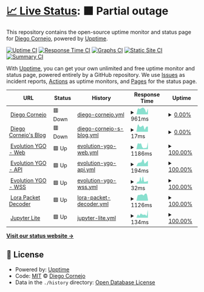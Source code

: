 # [📈 Live Status](https://diegofcornejo.github.io/status): <!--live status--> **🟧 Partial outage**

This repository contains the open-source uptime monitor and status page for [Diego Cornejo](https://diegocornejo.com), powered by [Upptime](https://github.com/upptime/upptime).

[![Uptime CI](https://github.com/diegofcornejo/status/workflows/Uptime%20CI/badge.svg)](https://github.com/diegofcornejo/status/actions?query=workflow%3A%22Uptime+CI%22)
[![Response Time CI](https://github.com/diegofcornejo/status/workflows/Response%20Time%20CI/badge.svg)](https://github.com/diegofcornejo/status/actions?query=workflow%3A%22Response+Time+CI%22)
[![Graphs CI](https://github.com/diegofcornejo/status/workflows/Graphs%20CI/badge.svg)](https://github.com/diegofcornejo/status/actions?query=workflow%3A%22Graphs+CI%22)
[![Static Site CI](https://github.com/diegofcornejo/status/workflows/Static%20Site%20CI/badge.svg)](https://github.com/diegofcornejo/status/actions?query=workflow%3A%22Static+Site+CI%22)
[![Summary CI](https://github.com/diegofcornejo/status/workflows/Summary%20CI/badge.svg)](https://github.com/diegofcornejo/status/actions?query=workflow%3A%22Summary+CI%22)

With [Upptime](https://upptime.js.org), you can get your own unlimited and free uptime monitor and status page, powered entirely by a GitHub repository. We use [Issues](https://github.com/diegofcornejo/status/issues) as incident reports, [Actions](https://github.com/diegofcornejo/status/actions) as uptime monitors, and [Pages](https://diegofcornejo.github.io/status) for the status page.

<!--start: status pages-->
<!-- This summary is generated by Upptime (https://github.com/upptime/upptime) -->
<!-- Do not edit this manually, your changes will be overwritten -->
<!-- prettier-ignore -->
| URL | Status | History | Response Time | Uptime |
| --- | ------ | ------- | ------------- | ------ |
| <img alt="" src="https://icons.duckduckgo.com/ip3/diegocornejo.com.ico" height="13"> [Diego Cornejo](https://diegocornejo.com) | 🟥 Down | [diego-cornejo.yml](https://github.com/diegofcornejo/status/commits/HEAD/history/diego-cornejo.yml) | <details><summary><img alt="Response time graph" src="./graphs/diego-cornejo/response-time-week.png" height="20"> 961ms</summary><br><a href="https://status.diegocornejo.com/history/diego-cornejo"><img alt="Response time 1016" src="https://img.shields.io/endpoint?url=https%3A%2F%2Fraw.githubusercontent.com%2Fdiegofcornejo%2Fstatus%2FHEAD%2Fapi%2Fdiego-cornejo%2Fresponse-time.json"></a><br><a href="https://status.diegocornejo.com/history/diego-cornejo"><img alt="24-hour response time 1046" src="https://img.shields.io/endpoint?url=https%3A%2F%2Fraw.githubusercontent.com%2Fdiegofcornejo%2Fstatus%2FHEAD%2Fapi%2Fdiego-cornejo%2Fresponse-time-day.json"></a><br><a href="https://status.diegocornejo.com/history/diego-cornejo"><img alt="7-day response time 961" src="https://img.shields.io/endpoint?url=https%3A%2F%2Fraw.githubusercontent.com%2Fdiegofcornejo%2Fstatus%2FHEAD%2Fapi%2Fdiego-cornejo%2Fresponse-time-week.json"></a><br><a href="https://status.diegocornejo.com/history/diego-cornejo"><img alt="30-day response time 933" src="https://img.shields.io/endpoint?url=https%3A%2F%2Fraw.githubusercontent.com%2Fdiegofcornejo%2Fstatus%2FHEAD%2Fapi%2Fdiego-cornejo%2Fresponse-time-month.json"></a><br><a href="https://status.diegocornejo.com/history/diego-cornejo"><img alt="1-year response time 1018" src="https://img.shields.io/endpoint?url=https%3A%2F%2Fraw.githubusercontent.com%2Fdiegofcornejo%2Fstatus%2FHEAD%2Fapi%2Fdiego-cornejo%2Fresponse-time-year.json"></a></details> | <details><summary><a href="https://status.diegocornejo.com/history/diego-cornejo">0.00%</a></summary><a href="https://status.diegocornejo.com/history/diego-cornejo"><img alt="All-time uptime 88.78%" src="https://img.shields.io/endpoint?url=https%3A%2F%2Fraw.githubusercontent.com%2Fdiegofcornejo%2Fstatus%2FHEAD%2Fapi%2Fdiego-cornejo%2Fuptime.json"></a><br><a href="https://status.diegocornejo.com/history/diego-cornejo"><img alt="24-hour uptime 0.00%" src="https://img.shields.io/endpoint?url=https%3A%2F%2Fraw.githubusercontent.com%2Fdiegofcornejo%2Fstatus%2FHEAD%2Fapi%2Fdiego-cornejo%2Fuptime-day.json"></a><br><a href="https://status.diegocornejo.com/history/diego-cornejo"><img alt="7-day uptime 0.00%" src="https://img.shields.io/endpoint?url=https%3A%2F%2Fraw.githubusercontent.com%2Fdiegofcornejo%2Fstatus%2FHEAD%2Fapi%2Fdiego-cornejo%2Fuptime-week.json"></a><br><a href="https://status.diegocornejo.com/history/diego-cornejo"><img alt="30-day uptime 1.38%" src="https://img.shields.io/endpoint?url=https%3A%2F%2Fraw.githubusercontent.com%2Fdiegofcornejo%2Fstatus%2FHEAD%2Fapi%2Fdiego-cornejo%2Fuptime-month.json"></a><br><a href="https://status.diegocornejo.com/history/diego-cornejo"><img alt="1-year uptime 61.43%" src="https://img.shields.io/endpoint?url=https%3A%2F%2Fraw.githubusercontent.com%2Fdiegofcornejo%2Fstatus%2FHEAD%2Fapi%2Fdiego-cornejo%2Fuptime-year.json"></a></details>
| <img alt="" src="https://icons.duckduckgo.com/ip3/blog.diegocornejo.com.ico" height="13"> [Diego Cornejo's Blog](https://blog.diegocornejo.com) | 🟥 Down | [diego-cornejo-s-blog.yml](https://github.com/diegofcornejo/status/commits/HEAD/history/diego-cornejo-s-blog.yml) | <details><summary><img alt="Response time graph" src="./graphs/diego-cornejo-s-blog/response-time-week.png" height="20"> 17ms</summary><br><a href="https://status.diegocornejo.com/history/diego-cornejo-s-blog"><img alt="Response time 51" src="https://img.shields.io/endpoint?url=https%3A%2F%2Fraw.githubusercontent.com%2Fdiegofcornejo%2Fstatus%2FHEAD%2Fapi%2Fdiego-cornejo-s-blog%2Fresponse-time.json"></a><br><a href="https://status.diegocornejo.com/history/diego-cornejo-s-blog"><img alt="24-hour response time 17" src="https://img.shields.io/endpoint?url=https%3A%2F%2Fraw.githubusercontent.com%2Fdiegofcornejo%2Fstatus%2FHEAD%2Fapi%2Fdiego-cornejo-s-blog%2Fresponse-time-day.json"></a><br><a href="https://status.diegocornejo.com/history/diego-cornejo-s-blog"><img alt="7-day response time 17" src="https://img.shields.io/endpoint?url=https%3A%2F%2Fraw.githubusercontent.com%2Fdiegofcornejo%2Fstatus%2FHEAD%2Fapi%2Fdiego-cornejo-s-blog%2Fresponse-time-week.json"></a><br><a href="https://status.diegocornejo.com/history/diego-cornejo-s-blog"><img alt="30-day response time 18" src="https://img.shields.io/endpoint?url=https%3A%2F%2Fraw.githubusercontent.com%2Fdiegofcornejo%2Fstatus%2FHEAD%2Fapi%2Fdiego-cornejo-s-blog%2Fresponse-time-month.json"></a><br><a href="https://status.diegocornejo.com/history/diego-cornejo-s-blog"><img alt="1-year response time 44" src="https://img.shields.io/endpoint?url=https%3A%2F%2Fraw.githubusercontent.com%2Fdiegofcornejo%2Fstatus%2FHEAD%2Fapi%2Fdiego-cornejo-s-blog%2Fresponse-time-year.json"></a></details> | <details><summary><a href="https://status.diegocornejo.com/history/diego-cornejo-s-blog">0.00%</a></summary><a href="https://status.diegocornejo.com/history/diego-cornejo-s-blog"><img alt="All-time uptime 83.22%" src="https://img.shields.io/endpoint?url=https%3A%2F%2Fraw.githubusercontent.com%2Fdiegofcornejo%2Fstatus%2FHEAD%2Fapi%2Fdiego-cornejo-s-blog%2Fuptime.json"></a><br><a href="https://status.diegocornejo.com/history/diego-cornejo-s-blog"><img alt="24-hour uptime 0.00%" src="https://img.shields.io/endpoint?url=https%3A%2F%2Fraw.githubusercontent.com%2Fdiegofcornejo%2Fstatus%2FHEAD%2Fapi%2Fdiego-cornejo-s-blog%2Fuptime-day.json"></a><br><a href="https://status.diegocornejo.com/history/diego-cornejo-s-blog"><img alt="7-day uptime 0.00%" src="https://img.shields.io/endpoint?url=https%3A%2F%2Fraw.githubusercontent.com%2Fdiegofcornejo%2Fstatus%2FHEAD%2Fapi%2Fdiego-cornejo-s-blog%2Fuptime-week.json"></a><br><a href="https://status.diegocornejo.com/history/diego-cornejo-s-blog"><img alt="30-day uptime 1.38%" src="https://img.shields.io/endpoint?url=https%3A%2F%2Fraw.githubusercontent.com%2Fdiegofcornejo%2Fstatus%2FHEAD%2Fapi%2Fdiego-cornejo-s-blog%2Fuptime-month.json"></a><br><a href="https://status.diegocornejo.com/history/diego-cornejo-s-blog"><img alt="1-year uptime 61.43%" src="https://img.shields.io/endpoint?url=https%3A%2F%2Fraw.githubusercontent.com%2Fdiegofcornejo%2Fstatus%2FHEAD%2Fapi%2Fdiego-cornejo-s-blog%2Fuptime-year.json"></a></details>
| <img alt="" src="https://icons.duckduckgo.com/ip3/evolutionygo.com.ico" height="13"> [Evolution YGO - Web](https://evolutionygo.com) | 🟩 Up | [evolution-ygo-web.yml](https://github.com/diegofcornejo/status/commits/HEAD/history/evolution-ygo-web.yml) | <details><summary><img alt="Response time graph" src="./graphs/evolution-ygo-web/response-time-week.png" height="20"> 1186ms</summary><br><a href="https://status.diegocornejo.com/history/evolution-ygo-web"><img alt="Response time 2135" src="https://img.shields.io/endpoint?url=https%3A%2F%2Fraw.githubusercontent.com%2Fdiegofcornejo%2Fstatus%2FHEAD%2Fapi%2Fevolution-ygo-web%2Fresponse-time.json"></a><br><a href="https://status.diegocornejo.com/history/evolution-ygo-web"><img alt="24-hour response time 1297" src="https://img.shields.io/endpoint?url=https%3A%2F%2Fraw.githubusercontent.com%2Fdiegofcornejo%2Fstatus%2FHEAD%2Fapi%2Fevolution-ygo-web%2Fresponse-time-day.json"></a><br><a href="https://status.diegocornejo.com/history/evolution-ygo-web"><img alt="7-day response time 1186" src="https://img.shields.io/endpoint?url=https%3A%2F%2Fraw.githubusercontent.com%2Fdiegofcornejo%2Fstatus%2FHEAD%2Fapi%2Fevolution-ygo-web%2Fresponse-time-week.json"></a><br><a href="https://status.diegocornejo.com/history/evolution-ygo-web"><img alt="30-day response time 1195" src="https://img.shields.io/endpoint?url=https%3A%2F%2Fraw.githubusercontent.com%2Fdiegofcornejo%2Fstatus%2FHEAD%2Fapi%2Fevolution-ygo-web%2Fresponse-time-month.json"></a><br><a href="https://status.diegocornejo.com/history/evolution-ygo-web"><img alt="1-year response time 1882" src="https://img.shields.io/endpoint?url=https%3A%2F%2Fraw.githubusercontent.com%2Fdiegofcornejo%2Fstatus%2FHEAD%2Fapi%2Fevolution-ygo-web%2Fresponse-time-year.json"></a></details> | <details><summary><a href="https://status.diegocornejo.com/history/evolution-ygo-web">100.00%</a></summary><a href="https://status.diegocornejo.com/history/evolution-ygo-web"><img alt="All-time uptime 99.98%" src="https://img.shields.io/endpoint?url=https%3A%2F%2Fraw.githubusercontent.com%2Fdiegofcornejo%2Fstatus%2FHEAD%2Fapi%2Fevolution-ygo-web%2Fuptime.json"></a><br><a href="https://status.diegocornejo.com/history/evolution-ygo-web"><img alt="24-hour uptime 100.00%" src="https://img.shields.io/endpoint?url=https%3A%2F%2Fraw.githubusercontent.com%2Fdiegofcornejo%2Fstatus%2FHEAD%2Fapi%2Fevolution-ygo-web%2Fuptime-day.json"></a><br><a href="https://status.diegocornejo.com/history/evolution-ygo-web"><img alt="7-day uptime 100.00%" src="https://img.shields.io/endpoint?url=https%3A%2F%2Fraw.githubusercontent.com%2Fdiegofcornejo%2Fstatus%2FHEAD%2Fapi%2Fevolution-ygo-web%2Fuptime-week.json"></a><br><a href="https://status.diegocornejo.com/history/evolution-ygo-web"><img alt="30-day uptime 100.00%" src="https://img.shields.io/endpoint?url=https%3A%2F%2Fraw.githubusercontent.com%2Fdiegofcornejo%2Fstatus%2FHEAD%2Fapi%2Fevolution-ygo-web%2Fuptime-month.json"></a><br><a href="https://status.diegocornejo.com/history/evolution-ygo-web"><img alt="1-year uptime 100.00%" src="https://img.shields.io/endpoint?url=https%3A%2F%2Fraw.githubusercontent.com%2Fdiegofcornejo%2Fstatus%2FHEAD%2Fapi%2Fevolution-ygo-web%2Fuptime-year.json"></a></details>
| <img alt="" src="https://icons.duckduckgo.com/ip3/api.evolutionygo.com.ico" height="13"> [Evolution YGO - API](https://api.evolutionygo.com/api/v1/ban-lists) | 🟩 Up | [evolution-ygo-api.yml](https://github.com/diegofcornejo/status/commits/HEAD/history/evolution-ygo-api.yml) | <details><summary><img alt="Response time graph" src="./graphs/evolution-ygo-api/response-time-week.png" height="20"> 194ms</summary><br><a href="https://status.diegocornejo.com/history/evolution-ygo-api"><img alt="Response time 379" src="https://img.shields.io/endpoint?url=https%3A%2F%2Fraw.githubusercontent.com%2Fdiegofcornejo%2Fstatus%2FHEAD%2Fapi%2Fevolution-ygo-api%2Fresponse-time.json"></a><br><a href="https://status.diegocornejo.com/history/evolution-ygo-api"><img alt="24-hour response time 253" src="https://img.shields.io/endpoint?url=https%3A%2F%2Fraw.githubusercontent.com%2Fdiegofcornejo%2Fstatus%2FHEAD%2Fapi%2Fevolution-ygo-api%2Fresponse-time-day.json"></a><br><a href="https://status.diegocornejo.com/history/evolution-ygo-api"><img alt="7-day response time 194" src="https://img.shields.io/endpoint?url=https%3A%2F%2Fraw.githubusercontent.com%2Fdiegofcornejo%2Fstatus%2FHEAD%2Fapi%2Fevolution-ygo-api%2Fresponse-time-week.json"></a><br><a href="https://status.diegocornejo.com/history/evolution-ygo-api"><img alt="30-day response time 202" src="https://img.shields.io/endpoint?url=https%3A%2F%2Fraw.githubusercontent.com%2Fdiegofcornejo%2Fstatus%2FHEAD%2Fapi%2Fevolution-ygo-api%2Fresponse-time-month.json"></a><br><a href="https://status.diegocornejo.com/history/evolution-ygo-api"><img alt="1-year response time 191" src="https://img.shields.io/endpoint?url=https%3A%2F%2Fraw.githubusercontent.com%2Fdiegofcornejo%2Fstatus%2FHEAD%2Fapi%2Fevolution-ygo-api%2Fresponse-time-year.json"></a></details> | <details><summary><a href="https://status.diegocornejo.com/history/evolution-ygo-api">100.00%</a></summary><a href="https://status.diegocornejo.com/history/evolution-ygo-api"><img alt="All-time uptime 80.87%" src="https://img.shields.io/endpoint?url=https%3A%2F%2Fraw.githubusercontent.com%2Fdiegofcornejo%2Fstatus%2FHEAD%2Fapi%2Fevolution-ygo-api%2Fuptime.json"></a><br><a href="https://status.diegocornejo.com/history/evolution-ygo-api"><img alt="24-hour uptime 100.00%" src="https://img.shields.io/endpoint?url=https%3A%2F%2Fraw.githubusercontent.com%2Fdiegofcornejo%2Fstatus%2FHEAD%2Fapi%2Fevolution-ygo-api%2Fuptime-day.json"></a><br><a href="https://status.diegocornejo.com/history/evolution-ygo-api"><img alt="7-day uptime 100.00%" src="https://img.shields.io/endpoint?url=https%3A%2F%2Fraw.githubusercontent.com%2Fdiegofcornejo%2Fstatus%2FHEAD%2Fapi%2Fevolution-ygo-api%2Fuptime-week.json"></a><br><a href="https://status.diegocornejo.com/history/evolution-ygo-api"><img alt="30-day uptime 100.00%" src="https://img.shields.io/endpoint?url=https%3A%2F%2Fraw.githubusercontent.com%2Fdiegofcornejo%2Fstatus%2FHEAD%2Fapi%2Fevolution-ygo-api%2Fuptime-month.json"></a><br><a href="https://status.diegocornejo.com/history/evolution-ygo-api"><img alt="1-year uptime 74.09%" src="https://img.shields.io/endpoint?url=https%3A%2F%2Fraw.githubusercontent.com%2Fdiegofcornejo%2Fstatus%2FHEAD%2Fapi%2Fevolution-ygo-api%2Fuptime-year.json"></a></details>
| <img alt="" src="https://evolutionygo.com/favicon.ico" height="13"> [Evolution YGO - WSS](server.evolutionygo.com) | 🟩 Up | [evolution-ygo-wss.yml](https://github.com/diegofcornejo/status/commits/HEAD/history/evolution-ygo-wss.yml) | <details><summary><img alt="Response time graph" src="./graphs/evolution-ygo-wss/response-time-week.png" height="20"> 32ms</summary><br><a href="https://status.diegocornejo.com/history/evolution-ygo-wss"><img alt="Response time 36" src="https://img.shields.io/endpoint?url=https%3A%2F%2Fraw.githubusercontent.com%2Fdiegofcornejo%2Fstatus%2FHEAD%2Fapi%2Fevolution-ygo-wss%2Fresponse-time.json"></a><br><a href="https://status.diegocornejo.com/history/evolution-ygo-wss"><img alt="24-hour response time 29" src="https://img.shields.io/endpoint?url=https%3A%2F%2Fraw.githubusercontent.com%2Fdiegofcornejo%2Fstatus%2FHEAD%2Fapi%2Fevolution-ygo-wss%2Fresponse-time-day.json"></a><br><a href="https://status.diegocornejo.com/history/evolution-ygo-wss"><img alt="7-day response time 32" src="https://img.shields.io/endpoint?url=https%3A%2F%2Fraw.githubusercontent.com%2Fdiegofcornejo%2Fstatus%2FHEAD%2Fapi%2Fevolution-ygo-wss%2Fresponse-time-week.json"></a><br><a href="https://status.diegocornejo.com/history/evolution-ygo-wss"><img alt="30-day response time 35" src="https://img.shields.io/endpoint?url=https%3A%2F%2Fraw.githubusercontent.com%2Fdiegofcornejo%2Fstatus%2FHEAD%2Fapi%2Fevolution-ygo-wss%2Fresponse-time-month.json"></a><br><a href="https://status.diegocornejo.com/history/evolution-ygo-wss"><img alt="1-year response time 37" src="https://img.shields.io/endpoint?url=https%3A%2F%2Fraw.githubusercontent.com%2Fdiegofcornejo%2Fstatus%2FHEAD%2Fapi%2Fevolution-ygo-wss%2Fresponse-time-year.json"></a></details> | <details><summary><a href="https://status.diegocornejo.com/history/evolution-ygo-wss">100.00%</a></summary><a href="https://status.diegocornejo.com/history/evolution-ygo-wss"><img alt="All-time uptime 99.60%" src="https://img.shields.io/endpoint?url=https%3A%2F%2Fraw.githubusercontent.com%2Fdiegofcornejo%2Fstatus%2FHEAD%2Fapi%2Fevolution-ygo-wss%2Fuptime.json"></a><br><a href="https://status.diegocornejo.com/history/evolution-ygo-wss"><img alt="24-hour uptime 100.00%" src="https://img.shields.io/endpoint?url=https%3A%2F%2Fraw.githubusercontent.com%2Fdiegofcornejo%2Fstatus%2FHEAD%2Fapi%2Fevolution-ygo-wss%2Fuptime-day.json"></a><br><a href="https://status.diegocornejo.com/history/evolution-ygo-wss"><img alt="7-day uptime 100.00%" src="https://img.shields.io/endpoint?url=https%3A%2F%2Fraw.githubusercontent.com%2Fdiegofcornejo%2Fstatus%2FHEAD%2Fapi%2Fevolution-ygo-wss%2Fuptime-week.json"></a><br><a href="https://status.diegocornejo.com/history/evolution-ygo-wss"><img alt="30-day uptime 99.96%" src="https://img.shields.io/endpoint?url=https%3A%2F%2Fraw.githubusercontent.com%2Fdiegofcornejo%2Fstatus%2FHEAD%2Fapi%2Fevolution-ygo-wss%2Fuptime-month.json"></a><br><a href="https://status.diegocornejo.com/history/evolution-ygo-wss"><img alt="1-year uptime 99.65%" src="https://img.shields.io/endpoint?url=https%3A%2F%2Fraw.githubusercontent.com%2Fdiegofcornejo%2Fstatus%2FHEAD%2Fapi%2Fevolution-ygo-wss%2Fuptime-year.json"></a></details>
| <img alt="" src="https://icons.duckduckgo.com/ip3/lora-packet.vercel.app.ico" height="13"> [Lora Packet Decoder](https://lora-packet.vercel.app) | 🟩 Up | [lora-packet-decoder.yml](https://github.com/diegofcornejo/status/commits/HEAD/history/lora-packet-decoder.yml) | <details><summary><img alt="Response time graph" src="./graphs/lora-packet-decoder/response-time-week.png" height="20"> 1126ms</summary><br><a href="https://status.diegocornejo.com/history/lora-packet-decoder"><img alt="Response time 885" src="https://img.shields.io/endpoint?url=https%3A%2F%2Fraw.githubusercontent.com%2Fdiegofcornejo%2Fstatus%2FHEAD%2Fapi%2Flora-packet-decoder%2Fresponse-time.json"></a><br><a href="https://status.diegocornejo.com/history/lora-packet-decoder"><img alt="24-hour response time 810" src="https://img.shields.io/endpoint?url=https%3A%2F%2Fraw.githubusercontent.com%2Fdiegofcornejo%2Fstatus%2FHEAD%2Fapi%2Flora-packet-decoder%2Fresponse-time-day.json"></a><br><a href="https://status.diegocornejo.com/history/lora-packet-decoder"><img alt="7-day response time 1126" src="https://img.shields.io/endpoint?url=https%3A%2F%2Fraw.githubusercontent.com%2Fdiegofcornejo%2Fstatus%2FHEAD%2Fapi%2Flora-packet-decoder%2Fresponse-time-week.json"></a><br><a href="https://status.diegocornejo.com/history/lora-packet-decoder"><img alt="30-day response time 1035" src="https://img.shields.io/endpoint?url=https%3A%2F%2Fraw.githubusercontent.com%2Fdiegofcornejo%2Fstatus%2FHEAD%2Fapi%2Flora-packet-decoder%2Fresponse-time-month.json"></a><br><a href="https://status.diegocornejo.com/history/lora-packet-decoder"><img alt="1-year response time 908" src="https://img.shields.io/endpoint?url=https%3A%2F%2Fraw.githubusercontent.com%2Fdiegofcornejo%2Fstatus%2FHEAD%2Fapi%2Flora-packet-decoder%2Fresponse-time-year.json"></a></details> | <details><summary><a href="https://status.diegocornejo.com/history/lora-packet-decoder">100.00%</a></summary><a href="https://status.diegocornejo.com/history/lora-packet-decoder"><img alt="All-time uptime 100.00%" src="https://img.shields.io/endpoint?url=https%3A%2F%2Fraw.githubusercontent.com%2Fdiegofcornejo%2Fstatus%2FHEAD%2Fapi%2Flora-packet-decoder%2Fuptime.json"></a><br><a href="https://status.diegocornejo.com/history/lora-packet-decoder"><img alt="24-hour uptime 100.00%" src="https://img.shields.io/endpoint?url=https%3A%2F%2Fraw.githubusercontent.com%2Fdiegofcornejo%2Fstatus%2FHEAD%2Fapi%2Flora-packet-decoder%2Fuptime-day.json"></a><br><a href="https://status.diegocornejo.com/history/lora-packet-decoder"><img alt="7-day uptime 100.00%" src="https://img.shields.io/endpoint?url=https%3A%2F%2Fraw.githubusercontent.com%2Fdiegofcornejo%2Fstatus%2FHEAD%2Fapi%2Flora-packet-decoder%2Fuptime-week.json"></a><br><a href="https://status.diegocornejo.com/history/lora-packet-decoder"><img alt="30-day uptime 100.00%" src="https://img.shields.io/endpoint?url=https%3A%2F%2Fraw.githubusercontent.com%2Fdiegofcornejo%2Fstatus%2FHEAD%2Fapi%2Flora-packet-decoder%2Fuptime-month.json"></a><br><a href="https://status.diegocornejo.com/history/lora-packet-decoder"><img alt="1-year uptime 100.00%" src="https://img.shields.io/endpoint?url=https%3A%2F%2Fraw.githubusercontent.com%2Fdiegofcornejo%2Fstatus%2FHEAD%2Fapi%2Flora-packet-decoder%2Fuptime-year.json"></a></details>
| <img alt="" src="https://jupyter.diegocornejo.com/lab/favicon.ico" height="13"> [Jupyter Lite](https://jupyter.diegocornejo.com) | 🟩 Up | [jupyter-lite.yml](https://github.com/diegofcornejo/status/commits/HEAD/history/jupyter-lite.yml) | <details><summary><img alt="Response time graph" src="./graphs/jupyter-lite/response-time-week.png" height="20"> 134ms</summary><br><a href="https://status.diegocornejo.com/history/jupyter-lite"><img alt="Response time 146" src="https://img.shields.io/endpoint?url=https%3A%2F%2Fraw.githubusercontent.com%2Fdiegofcornejo%2Fstatus%2FHEAD%2Fapi%2Fjupyter-lite%2Fresponse-time.json"></a><br><a href="https://status.diegocornejo.com/history/jupyter-lite"><img alt="24-hour response time 184" src="https://img.shields.io/endpoint?url=https%3A%2F%2Fraw.githubusercontent.com%2Fdiegofcornejo%2Fstatus%2FHEAD%2Fapi%2Fjupyter-lite%2Fresponse-time-day.json"></a><br><a href="https://status.diegocornejo.com/history/jupyter-lite"><img alt="7-day response time 134" src="https://img.shields.io/endpoint?url=https%3A%2F%2Fraw.githubusercontent.com%2Fdiegofcornejo%2Fstatus%2FHEAD%2Fapi%2Fjupyter-lite%2Fresponse-time-week.json"></a><br><a href="https://status.diegocornejo.com/history/jupyter-lite"><img alt="30-day response time 131" src="https://img.shields.io/endpoint?url=https%3A%2F%2Fraw.githubusercontent.com%2Fdiegofcornejo%2Fstatus%2FHEAD%2Fapi%2Fjupyter-lite%2Fresponse-time-month.json"></a><br><a href="https://status.diegocornejo.com/history/jupyter-lite"><img alt="1-year response time 153" src="https://img.shields.io/endpoint?url=https%3A%2F%2Fraw.githubusercontent.com%2Fdiegofcornejo%2Fstatus%2FHEAD%2Fapi%2Fjupyter-lite%2Fresponse-time-year.json"></a></details> | <details><summary><a href="https://status.diegocornejo.com/history/jupyter-lite">100.00%</a></summary><a href="https://status.diegocornejo.com/history/jupyter-lite"><img alt="All-time uptime 99.99%" src="https://img.shields.io/endpoint?url=https%3A%2F%2Fraw.githubusercontent.com%2Fdiegofcornejo%2Fstatus%2FHEAD%2Fapi%2Fjupyter-lite%2Fuptime.json"></a><br><a href="https://status.diegocornejo.com/history/jupyter-lite"><img alt="24-hour uptime 100.00%" src="https://img.shields.io/endpoint?url=https%3A%2F%2Fraw.githubusercontent.com%2Fdiegofcornejo%2Fstatus%2FHEAD%2Fapi%2Fjupyter-lite%2Fuptime-day.json"></a><br><a href="https://status.diegocornejo.com/history/jupyter-lite"><img alt="7-day uptime 100.00%" src="https://img.shields.io/endpoint?url=https%3A%2F%2Fraw.githubusercontent.com%2Fdiegofcornejo%2Fstatus%2FHEAD%2Fapi%2Fjupyter-lite%2Fuptime-week.json"></a><br><a href="https://status.diegocornejo.com/history/jupyter-lite"><img alt="30-day uptime 100.00%" src="https://img.shields.io/endpoint?url=https%3A%2F%2Fraw.githubusercontent.com%2Fdiegofcornejo%2Fstatus%2FHEAD%2Fapi%2Fjupyter-lite%2Fuptime-month.json"></a><br><a href="https://status.diegocornejo.com/history/jupyter-lite"><img alt="1-year uptime 99.98%" src="https://img.shields.io/endpoint?url=https%3A%2F%2Fraw.githubusercontent.com%2Fdiegofcornejo%2Fstatus%2FHEAD%2Fapi%2Fjupyter-lite%2Fuptime-year.json"></a></details>

<!--end: status pages-->

[**Visit our status website →**](https://diegofcornejo.github.io/status)

## 📄 License

- Powered by: [Upptime](https://github.com/upptime/upptime)
- Code: [MIT](./LICENSE) © [Diego Cornejo](https://diegocornejo.com)
- Data in the `./history` directory: [Open Database License](https://opendatacommons.org/licenses/odbl/1-0/)
